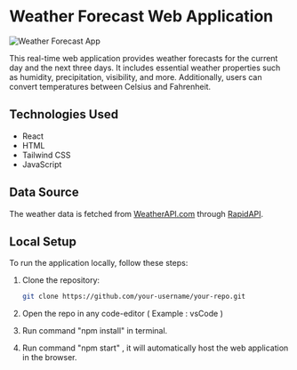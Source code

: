 # Weather Forecast Web Application

![Weather Forecast App](https://github.com/Rahullancer07/WeatherApp/assets/51864063/18cfcae2-5838-4251-8e3e-ea4c9bc8c68e)


This real-time web application provides weather forecasts for the current day and the next three days. It includes essential weather properties such as humidity, precipitation, visibility, and more. Additionally, users can convert temperatures between Celsius and Fahrenheit.

## Technologies Used

- React
- HTML
- Tailwind CSS
- JavaScript

## Data Source

The weather data is fetched from [WeatherAPI.com](https://www.weatherapi.com/) through [RapidAPI](https://rapidapi.com/).

## Local Setup

To run the application locally, follow these steps:

1. Clone the repository:

   ```bash
   git clone https://github.com/your-username/your-repo.git
2. Open the repo in any code-editor ( Example : vsCode )
3. Run command "npm install" in terminal.
4. Run command "npm start" , it will automatically host the web application in the browser.
